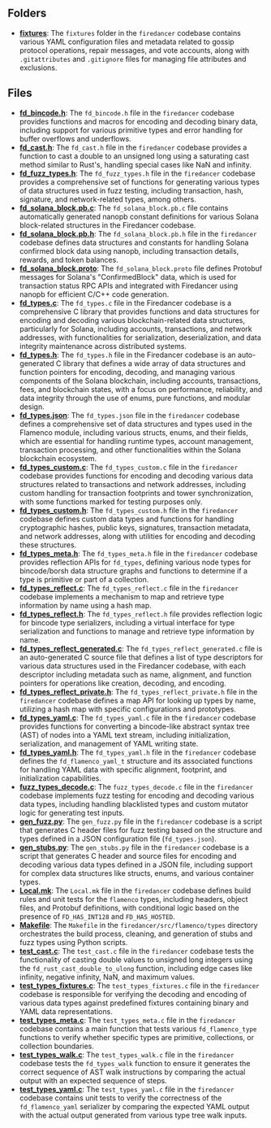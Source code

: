 ## Folders
- **[fixtures](types/fixtures.driver.md)**: The `fixtures` folder in the `firedancer` codebase contains various YAML configuration files and metadata related to gossip protocol operations, repair messages, and vote accounts, along with `.gitattributes` and `.gitignore` files for managing file attributes and exclusions.

## Files
- **[fd_bincode.h](types/fd_bincode.h.driver.md)**: The `fd_bincode.h` file in the `firedancer` codebase provides functions and macros for encoding and decoding binary data, including support for various primitive types and error handling for buffer overflows and underflows.
- **[fd_cast.h](types/fd_cast.h.driver.md)**: The `fd_cast.h` file in the `firedancer` codebase provides a function to cast a double to an unsigned long using a saturating cast method similar to Rust's, handling special cases like NaN and infinity.
- **[fd_fuzz_types.h](types/fd_fuzz_types.h.driver.md)**: The `fd_fuzz_types.h` file in the `firedancer` codebase provides a comprehensive set of functions for generating various types of data structures used in fuzz testing, including transaction, hash, signature, and network-related types, among others.
- **[fd_solana_block.pb.c](types/fd_solana_block.pb.c.driver.md)**: The `fd_solana_block.pb.c` file contains automatically generated nanopb constant definitions for various Solana block-related structures in the Firedancer codebase.
- **[fd_solana_block.pb.h](types/fd_solana_block.pb.h.driver.md)**: The `fd_solana_block.pb.h` file in the `firedancer` codebase defines data structures and constants for handling Solana confirmed block data using nanopb, including transaction details, rewards, and token balances.
- **[fd_solana_block.proto](types/fd_solana_block.proto.driver.md)**: The `fd_solana_block.proto` file defines Protobuf messages for Solana's "ConfirmedBlock" data, which is used for transaction status RPC APIs and integrated with Firedancer using nanopb for efficient C/C++ code generation.
- **[fd_types.c](types/fd_types.c.driver.md)**: The `fd_types.c` file in the Firedancer codebase is a comprehensive C library that provides functions and data structures for encoding and decoding various blockchain-related data structures, particularly for Solana, including accounts, transactions, and network addresses, with functionalities for serialization, deserialization, and data integrity maintenance across distributed systems.
- **[fd_types.h](types/fd_types.h.driver.md)**: The `fd_types.h` file in the Firedancer codebase is an auto-generated C library that defines a wide array of data structures and function pointers for encoding, decoding, and managing various components of the Solana blockchain, including accounts, transactions, fees, and blockchain states, with a focus on performance, reliability, and data integrity through the use of enums, pure functions, and modular design.
- **[fd_types.json](types/fd_types.json.driver.md)**: The `fd_types.json` file in the `firedancer` codebase defines a comprehensive set of data structures and types used in the Flamenco module, including various structs, enums, and their fields, which are essential for handling runtime types, account management, transaction processing, and other functionalities within the Solana blockchain ecosystem.
- **[fd_types_custom.c](types/fd_types_custom.c.driver.md)**: The `fd_types_custom.c` file in the `firedancer` codebase provides functions for encoding and decoding various data structures related to transactions and network addresses, including custom handling for transaction footprints and tower synchronization, with some functions marked for testing purposes only.
- **[fd_types_custom.h](types/fd_types_custom.h.driver.md)**: The `fd_types_custom.h` file in the `firedancer` codebase defines custom data types and functions for handling cryptographic hashes, public keys, signatures, transaction metadata, and network addresses, along with utilities for encoding and decoding these structures.
- **[fd_types_meta.h](types/fd_types_meta.h.driver.md)**: The `fd_types_meta.h` file in the `firedancer` codebase provides reflection APIs for `fd_types`, defining various node types for bincode/borsh data structure graphs and functions to determine if a type is primitive or part of a collection.
- **[fd_types_reflect.c](types/fd_types_reflect.c.driver.md)**: The `fd_types_reflect.c` file in the `firedancer` codebase implements a mechanism to map and retrieve type information by name using a hash map.
- **[fd_types_reflect.h](types/fd_types_reflect.h.driver.md)**: The `fd_types_reflect.h` file provides reflection logic for bincode type serializers, including a virtual interface for type serialization and functions to manage and retrieve type information by name.
- **[fd_types_reflect_generated.c](types/fd_types_reflect_generated.c.driver.md)**: The `fd_types_reflect_generated.c` file is an auto-generated C source file that defines a list of type descriptors for various data structures used in the Firedancer codebase, with each descriptor including metadata such as name, alignment, and function pointers for operations like creation, decoding, and encoding.
- **[fd_types_reflect_private.h](types/fd_types_reflect_private.h.driver.md)**: The `fd_types_reflect_private.h` file in the `firedancer` codebase defines a map API for looking up types by name, utilizing a hash map with specific configurations and prototypes.
- **[fd_types_yaml.c](types/fd_types_yaml.c.driver.md)**: The `fd_types_yaml.c` file in the `firedancer` codebase provides functions for converting a bincode-like abstract syntax tree (AST) of nodes into a YAML text stream, including initialization, serialization, and management of YAML writing state.
- **[fd_types_yaml.h](types/fd_types_yaml.h.driver.md)**: The `fd_types_yaml.h` file in the `firedancer` codebase defines the `fd_flamenco_yaml_t` structure and its associated functions for handling YAML data with specific alignment, footprint, and initialization capabilities.
- **[fuzz_types_decode.c](types/fuzz_types_decode.c.driver.md)**: The `fuzz_types_decode.c` file in the `firedancer` codebase implements fuzz testing for encoding and decoding various data types, including handling blacklisted types and custom mutator logic for generating test inputs.
- **[gen_fuzz.py](types/gen_fuzz.py.driver.md)**: The `gen_fuzz.py` file in the `firedancer` codebase is a script that generates C header files for fuzz testing based on the structure and types defined in a JSON configuration file (`fd_types.json`).
- **[gen_stubs.py](types/gen_stubs.py.driver.md)**: The `gen_stubs.py` file in the `firedancer` codebase is a script that generates C header and source files for encoding and decoding various data types defined in a JSON file, including support for complex data structures like structs, enums, and various container types.
- **[Local.mk](types/Local.mk.driver.md)**: The `Local.mk` file in the `firedancer` codebase defines build rules and unit tests for the `flamenco` types, including headers, object files, and Protobuf definitions, with conditional logic based on the presence of `FD_HAS_INT128` and `FD_HAS_HOSTED`.
- **[Makefile](types/Makefile.driver.md)**: The `Makefile` in the `firedancer/src/flamenco/types` directory orchestrates the build process, cleaning, and generation of stubs and fuzz types using Python scripts.
- **[test_cast.c](types/test_cast.c.driver.md)**: The `test_cast.c` file in the `firedancer` codebase tests the functionality of casting double values to unsigned long integers using the `fd_rust_cast_double_to_ulong` function, including edge cases like infinity, negative infinity, NaN, and maximum values.
- **[test_types_fixtures.c](types/test_types_fixtures.c.driver.md)**: The `test_types_fixtures.c` file in the `firedancer` codebase is responsible for verifying the decoding and encoding of various data types against predefined fixtures containing binary and YAML data representations.
- **[test_types_meta.c](types/test_types_meta.c.driver.md)**: The `test_types_meta.c` file in the `firedancer` codebase contains a main function that tests various `fd_flamenco_type` functions to verify whether specific types are primitive, collections, or collection boundaries.
- **[test_types_walk.c](types/test_types_walk.c.driver.md)**: The `test_types_walk.c` file in the `firedancer` codebase tests the `fd_types_walk` function to ensure it generates the correct sequence of AST walk instructions by comparing the actual output with an expected sequence of steps.
- **[test_types_yaml.c](types/test_types_yaml.c.driver.md)**: The `test_types_yaml.c` file in the `firedancer` codebase contains unit tests to verify the correctness of the `fd_flamenco_yaml` serializer by comparing the expected YAML output with the actual output generated from various type tree walk inputs.
